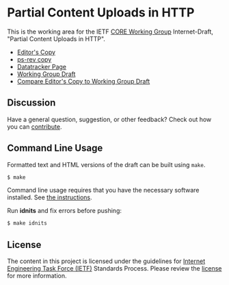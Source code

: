 # Partial Content Uploads in HTTP

This is the working area for the IETF [CORE Working Group](https://datatracker.ietf.org/wg/core/documents/) Internet-Draft, "Partial Content Uploads in HTTP".

* [Editor's Copy](https://commonsensesoftware.github.io/partial-content-uploads/#go.draft-ietf-partial-content-uploads.html)
* [ps-rev copy](https://commonsensesoftware.github.io/partial-content-uploads/ps-rev/draft-ietf-partial-content-uploads.html)
* [Datatracker Page](https://datatracker.ietf.org/doc/draft-ietf-partial-content-uploads)
* [Working Group Draft](https://datatracker.ietf.org/doc/html/draft-ietf-partial-content-uploads)
* [Compare Editor's Copy to Working Group Draft](https://commonsensesoftware.github.io/draft-ietf-partial-content-uploads/#go.draft-ietf-partial-content-uploads.diff)

## Discussion

Have a general question, suggestion, or other feedback? Check out how you can [contribute](CONTRIBUTING.md).

## Command Line Usage

Formatted text and HTML versions of the draft can be built using `make`.

```sh
$ make
```

Command line usage requires that you have the necessary software installed.  See
[the instructions](https://github.com/martinthomson/i-d-template/blob/main/doc/SETUP.md).

Run **idnits** and fix errors before pushing:

```sh
$ make idnits
```

## License

The content in this project is licensed under the guidelines for [Internet Engineering Task Force (IETF)](https://www.ietf.org/)
Standards Process. Please review the [license](LICENSE.md) for more information.
